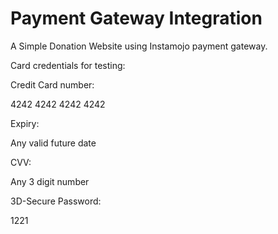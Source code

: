 # Payment Gateway Integration

A Simple  Donation Website  using Instamojo payment gateway.


Card credentials for testing:

Credit Card number:

4242 4242 4242 4242

Expiry:

Any valid future date

CVV:

Any 3 digit number

3D-Secure Password:

1221


